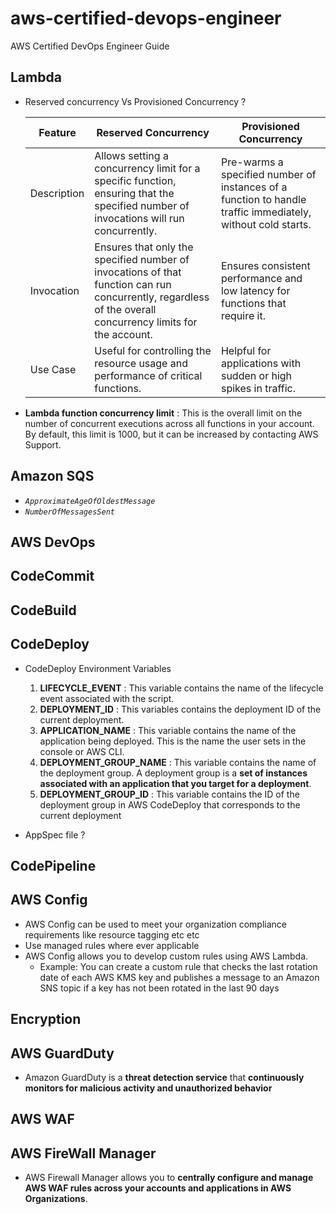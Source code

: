 # aws-certified-devops-engineer
AWS Certified DevOps Engineer Guide


## Lambda
 - Reserved concurrency Vs Provisioned Concurrency ?

    | Feature               | Reserved Concurrency  | Provisioned Concurrency |
    |-----------------------|-----------------------|-------------------------|
    | Description           | Allows setting a concurrency limit for a specific function, ensuring that the specified number of invocations will run concurrently. | Pre-warms a specified number of instances of a function to handle traffic immediately, without cold starts. |
    |     Invocation        | Ensures that only the specified number of invocations of that function can run concurrently, regardless of the overall concurrency limits for the account. | Ensures consistent performance and low latency for functions that require it. |
    |    Use Case        | Useful for controlling the resource usage and performance of critical functions. | Helpful for applications with sudden or high spikes in traffic. |


 - **Lambda function concurrency limit** : This is the overall limit on the number of concurrent executions across all functions in your account. By default, this limit is 1000, but it can be increased by contacting AWS Support.

## Amazon SQS 
 - *`ApproximateAgeOfOldestMessage`*
 - *`NumberOfMessagesSent`*

## AWS DevOps

## CodeCommit


## CodeBuild


## CodeDeploy
 - CodeDeploy Environment Variables
    1. **LIFECYCLE_EVENT** : This variable contains the name of the lifecycle event associated with the script.
    2. **DEPLOYMENT_ID** :  This variables contains the deployment ID of the current deployment.
    3. **APPLICATION_NAME** :  This variable contains the name of the application being deployed. This is the name the user sets in the console or AWS CLI.
    4. **DEPLOYMENT_GROUP_NAME** :  This variable contains the name of the deployment group. A deployment group is a **set of instances associated with an application that you target for a deployment**.
    5. **DEPLOYMENT_GROUP_ID** : This variable contains the ID of the deployment group in AWS CodeDeploy that corresponds to the current deployment

 - AppSpec file ?

## CodePipeline



## AWS Config
 - AWS Config can be used to meet your organization compliance requirements like resource tagging etc etc
 - Use managed rules where ever applicable
 - AWS Config allows you to develop custom rules using AWS Lambda. 
    - Example: You can create a custom rule that checks the last rotation date of each AWS KMS key and publishes a message to an Amazon SNS topic if a key has not been rotated in the last 90 days


## Encryption 

## AWS GuardDuty
 - Amazon GuardDuty is a **threat detection service** that **continuously monitors for malicious activity and unauthorized behavior**

## AWS WAF

## AWS FireWall Manager
 - AWS Firewall Manager allows you to **centrally configure and manage AWS WAF rules across your accounts and applications in AWS Organizations**.